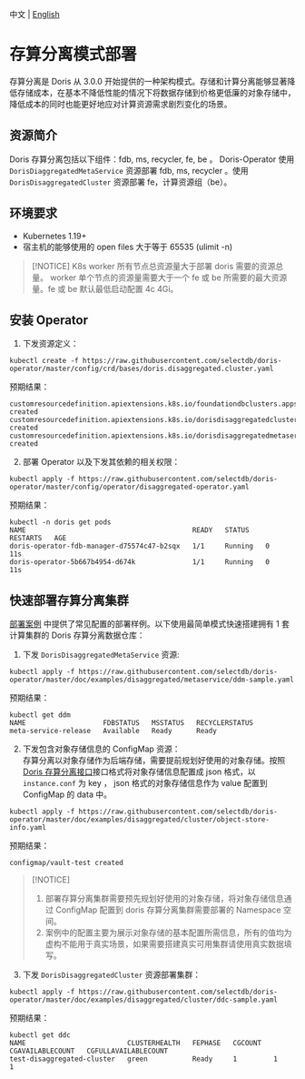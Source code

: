 中文 | [English](AGGREGATED-README.md)
# 存算分离模式部署
存算分离是 Doris 从 3.0.0 开始提供的一种架构模式。存储和计算分离能够显著降低存储成本，在基本不降低性能的情况下将数据存储到价格更低廉的对象存储中，降低成本的同时也能更好地应对计算资源需求剧烈变化的场景。
## 资源简介
Doris 存算分离包括以下组件：fdb, ms, recycler, fe, be 。 Doris-Operator 使用 `DorisDiaggregatedMetaService` 资源部署 fdb, ms, recycler 。使用 `DorisDisaggregatedCluster` 资源部署 fe，计算资源组（be）。
## 环境要求
- Kubernetes 1.19+
- 宿主机的能够使用的 open files 大于等于 65535 (ulimit -n)

>[!NOTICE]
>K8s worker 所有节点总资源量大于部署 doris 需要的资源总量。
>worker 单个节点的资源量需要大于一个 fe 或 be 所需要的最大资源量。fe 或 be 默认最低启动配置 4c 4Gi。

## 安装 Operator
1. 下发资源定义：
```
kubectl create -f https://raw.githubusercontent.com/selectdb/doris-operator/master/config/crd/bases/doris.disaggregated.cluster.yaml
```
预期结果：
```
customresourcedefinition.apiextensions.k8s.io/foundationdbclusters.apps.foundationdb.org created
customresourcedefinition.apiextensions.k8s.io/dorisdisaggregatedclusters.disaggregated.cluster.doris.com created
customresourcedefinition.apiextensions.k8s.io/dorisdisaggregatedmetaservices.disaggregated.metaservice.doris.com created
```
2. 部署 Operator 以及下发其依赖的相关权限：
```
kubectl apply -f https://raw.githubusercontent.com/selectdb/doris-operator/master/config/operator/disaggregated-operator.yaml
```
预期结果：
```
kubectl -n doris get pods
NAME                                         READY   STATUS    RESTARTS   AGE
doris-operator-fdb-manager-d75574c47-b2sqx   1/1     Running   0          11s
doris-operator-5b667b4954-d674k              1/1     Running   0          11s
```
## 快速部署存算分离集群
[部署案例](./doc/examples/disaggregated/cluster) 中提供了常见配置的部署样例。以下使用最简单模式快速搭建拥有 1 套计算集群的 Doris 存算分离数据仓库：
1. 下发 `DorisDisaggregatedMetaService` 资源: 
```
kubectl apply -f https://raw.githubusercontent.com/selectdb/doris-operator/master/doc/examples/disaggregated/metaservice/ddm-sample.yaml
```
预期结果：
```
kubectl get ddm
NAME                   FDBSTATUS   MSSTATUS   RECYCLERSTATUS
meta-service-release   Available   Ready      Ready
```
2. 下发包含对象存储信息的 ConfigMap 资源：  
存算分离以对象存储作为后端存储，需要提前规划好使用的对象存储。按照 [Doris 存算分离接口](https://doris.apache.org/zh-CN/docs/dev/compute-storage-decoupled/creating-cluster#%E5%86%85%E7%BD%AE%E5%AD%98%E5%82%A8%E5%90%8E%E7%AB%AF)接口格式将对象存储信息配置成 json 格式，以 `instance.conf` 为 key ， json 格式的对象存储信息作为 value 配置到 ConfigMap 的 data 中。  
```
kubectl apply -f https://raw.githubusercontent.com/selectdb/doris-operator/master/doc/examples/disaggregated/cluster/object-store-info.yaml
```
预期结果：
```
configmap/vault-test created
```

> [!NOTICE]
> 1. 部署存算分离集群需要预先规划好使用的对象存储，将对象存储信息通过 ConfigMap 配置到 doris 存算分离集群需要部署的 Namespace 空间。
> 2. 案例中的配置主要为展示对象存储的基本配置所需信息，所有的值均为虚构不能用于真实场景，如果需要搭建真实可用集群请使用真实数据填写。

3. 下发 `DorisDisaggregatedCluster` 资源部署集群：
```
kubectl apply -f https://raw.githubusercontent.com/selectdb/doris-operator/master/doc/examples/disaggregated/cluster/ddc-sample.yaml
```
预期结果：
```
kubectl get ddc
NAME                         CLUSTERHEALTH   FEPHASE   CGCOUNT   CGAVAILABLECOUNT   CGFULLAVAILABLECOUNT
test-disaggregated-cluster   green           Ready     1         1                  1
```
